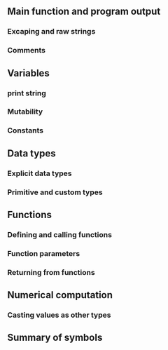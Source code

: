 ## Main function and program output
### Excaping and raw strings
### Comments

## Variables
### print string
### Mutability
### Constants

## Data types
### Explicit data types
### Primitive and custom types

## Functions
### Defining and calling functions
### Function parameters
### Returning from functions

## Numerical computation
### Casting values as other types

## Summary of symbols
